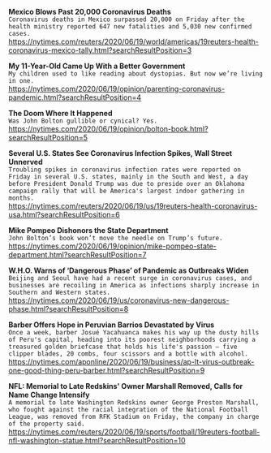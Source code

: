 **Mexico Blows Past 20,000 Coronavirus Deaths**\
`Coronavirus deaths in Mexico surpassed 20,000 on Friday after the health ministry reported 647 new fatalities and 5,030 new confirmed cases.`\
https://nytimes.com/reuters/2020/06/19/world/americas/19reuters-health-coronavirus-mexico-tally.html?searchResultPosition=3

**My 11-Year-Old Came Up With a Better Government**\
`My children used to like reading about dystopias. But now we’re living in one.`\
https://nytimes.com/2020/06/19/opinion/parenting-coronavirus-pandemic.html?searchResultPosition=4

**The Doom Where It Happened**\
`Was John Bolton gullible or cynical? Yes.`\
https://nytimes.com/2020/06/19/opinion/bolton-book.html?searchResultPosition=5

**Several U.S. States See Coronavirus Infection Spikes, Wall Street Unnerved**\
`Troubling spikes in coronavirus infection rates were reported on Friday in several U.S. states, mainly in the South and West, a day before President Donald Trump was due to preside over an Oklahoma campaign rally that will be America's largest indoor gathering in months.`\
https://nytimes.com/reuters/2020/06/19/us/19reuters-health-coronavirus-usa.html?searchResultPosition=6

**Mike Pompeo Dishonors the State Department**\
`John Bolton’s book won’t move the needle on Trump’s future.`\
https://nytimes.com/2020/06/19/opinion/mike-pompeo-state-department.html?searchResultPosition=7

**W.H.O. Warns of ‘Dangerous Phase’ of Pandemic as Outbreaks Widen**\
`Beijing and Seoul have had a recent surge in coronavirus cases, and businesses are recoiling in America as infections sharply increase in Southern and Western states.`\
https://nytimes.com/2020/06/19/us/coronavirus-new-dangerous-phase.html?searchResultPosition=8

**Barber Offers Hope in Peruvian Barrios Devastated by Virus**\
`Once a week, barber Josué Yacahuanca makes his way up the dusty hills of Peru's capital, heading into its poorest neighborhoods carrying a treasured golden briefcase that holds his life's passion — five clipper blades, 20 combs, four scissors and a bottle with alcohol.`\
https://nytimes.com/aponline/2020/06/19/business/ap-lt-virus-outbreak-one-good-thing-peru-barber.html?searchResultPosition=9

**NFL: Memorial to Late Redskins' Owner Marshall Removed, Calls for Name Change Intensify**\
`A memorial to late Washington Redskins owner George Preston Marshall, who fought against the racial integration of the National Football League, was removed from RFK Stadium on Friday, the company in charge of the property said.`\
https://nytimes.com/reuters/2020/06/19/sports/football/19reuters-football-nfl-washington-statue.html?searchResultPosition=10

